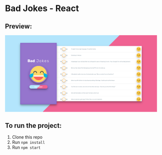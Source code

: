 # Bad Jokes - React


## Preview: 

![grab-landing-page](Preview.png)

## To run the project:

1. Clone this repo
2. Run `npm install`
3. Run `npm start`